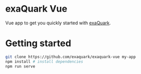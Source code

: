 # exaQuark Vue

Vue app to get you quickly started with [exaQuark](https://exaquark.com).


# Getting started

```bash
git clone https://github.com/exaquark/exaquark-vue my-app
npm install # install dependencies
npm run serve
```

